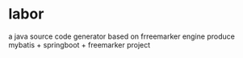 # labor
a java source code generator
based on frreemarker engine
produce mybatis + springboot + freemarker project
